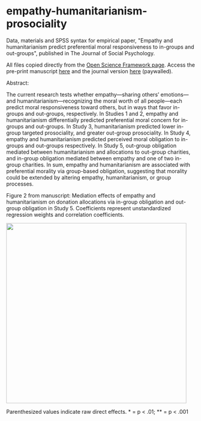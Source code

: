 # empathy-humanitarianism-prosociality

Data, materials and SPSS syntax for empirical paper, "Empathy and humanitarianism predict preferential moral responsiveness to in-groups and out-groups", published in The Journal of Social Psychology.

All files copied directly from the <a href = "https://osf.io/ygy5e/">Open Science Framework page</a>. Access the pre-print manuscript <a href = "https://lizredford.weebly.com/uploads/4/9/3/2/49329541/rr.emp.hum.groupmoral.pdf">here</a> and the journal version <a href = "https://www.tandfonline.com/doi/abs/10.1080/00224545.2017.1412933?journalCode=vsoc20">here</a> (paywalled).

Abstract:

The current research tests whether empathy—sharing others’ emotions—and humanitarianism—recognizing the moral worth of all people—each predict moral responsiveness toward others, but in ways that favor in-groups and out-groups, respectively. In
Studies 1 and 2, empathy and humanitarianism differentially predicted preferential moral concern for in-groups and out-groups. In Study 3, humanitarianism predicted lower in-group targeted prosociality, and greater out-group prosociality. In Study 4, empathy and humanitarianism predicted perceived moral obligation to in-groups and out-groups respectively. In Study 5, out-group obligation mediated between humanitarianism and allocations to out-group charities, and in-group obligation mediated between empathy and one of two in-group charities. In sum, empathy and humanitarianism are associated with preferential morality via group-based obligation, suggesting that morality could be extended by altering empathy, humanitarianism, or group processes.

Figure 2 from manuscript: Mediation effects of empathy and humanitarianism on donation allocations via in-group obligation and out-group obligation in Study 5. Coefficients represent unstandardized regression weights and correlation coefficients. 

<img src="https://github.com/lizredford/empathy-humanitarianism-prosociality/raw/master/emp.pathmodels.png" width="480">

Parenthesized values indicate raw direct effects. * = p < .01; ** = p < .001
